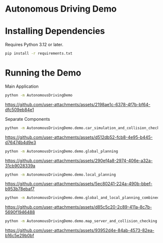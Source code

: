 Autonomous Driving Demo
=======================

# Installing Dependencies

Requires Python 3.12 or later.

```bash
pip install -r requirements.txt
```

# Running the Demo

Main Application

```bash
python -m AutonomousDrivingDemo
```

https://github.com/user-attachments/assets/2198ae1c-6378-4f7b-bf64-dfc509eb84e1

Separate Components

```bash
python -m AutonomousDrivingDemo.demo.car_simulation_and_collision_checking
```

https://github.com/user-attachments/assets/d512db52-fcb8-4e95-b445-d76474b4d9e3

```bash
python -m AutonomousDrivingDemo.demo.global_planning
```

https://github.com/user-attachments/assets/290ef4a8-2974-406e-a32a-31cb9028339a

```bash
python -m AutonomousDrivingDemo.demo.local_planning
```

https://github.com/user-attachments/assets/5ec80241-224a-490b-bbef-b953b78ebaf7

```bash
python -m AutonomousDrivingDemo.demo.global_and_local_planning_combined
```

https://github.com/user-attachments/assets/d85c5c20-2c89-411a-8c7b-5690f1946488

```bash
python -m AutonomousDrivingDemo.demo.map_server_and_collision_checking
```

https://github.com/user-attachments/assets/93952d4e-84ab-4573-82ea-b16c5e29b0bf
